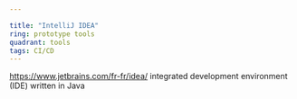 ```yaml
---

title: "IntelliJ IDEA"
ring: prototype tools
quadrant: tools
tags: CI/CD
---
```

https://www.jetbrains.com/fr-fr/idea/
integrated development environment (IDE) written in Java
